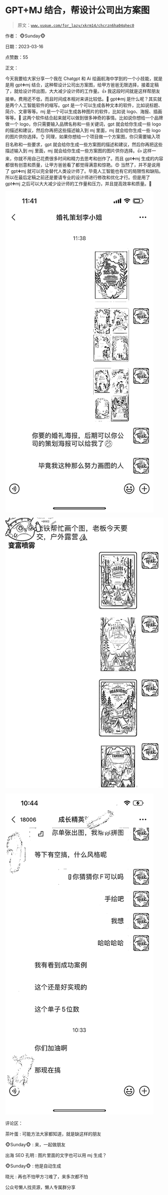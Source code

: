# GPT+MJ 结合，帮设计公司出方案图

> 原文：[`www.yuque.com/for_lazy/xkrm14/chcrzn6ha04qhec0`](https://www.yuque.com/for_lazy/xkrm14/chcrzn6ha04qhec0)



作者： 🐵Sunday🐵



日期：2023-03-16



点赞数：55



正文：



今天我要给大家分享一个我在 Chatgpt 和 Ai 绘画航海中学到的一个小技能，就是是用 gpt➕mj 结合，这种帮设计公司出方案图，给甲方爸爸无限选择，接着定稿了，就给设计师出图，大大减少设计师的工作量。👍 我这段时间就是这样帮朋友接单。费用还不低，而且时间成本相对来讲比较低。🤑 gpt➕mj 是什么呢？其实就是两个人工智能软件的缩写。gpt 是一个可以生成各种文本的软件，比如说标题、简介、文章等等。mj 是一个可以生成各种图片的软件，比如说 logo、海报、插画等等。👏 这两个软件结合起来就可以做到很多神奇的事情。比如说你想给一个品牌做一个 logo，你只需要输入品牌名称和一些关键词，gpt 就会给你生成一些 logo 的描述和建议，然后你再把这些描述输入到 mj 里面，mj 就会给你生成一些 logo 的图片供你选择。👌 同理，如果你想给一个项目做一个方案图，你只需要输入项目名称和一些要求，gpt 就会给你生成一些方案图的描述和建议，然后你再把这些描述输入到 mj 里面，mj 就会给你生成一些方案图的图片供你选择。👍 这样一来，你就不用自己花费很多时间和精力去思考和创作了。而且 gpt➕mj 生成的内容都很有创意和质量，让甲方爸爸看了都觉得满意和惊艳。😍 当然了，并不是说用了 gpt➕mj 就可以完全替代人类设计师了。毕竟人工智能也有它的局限性和缺陷。所以在最后定稿之前还是要请专业的设计师进行修改和优化才行。但是用了 gpt➕mj 之后可以大大减少设计师的工作量和压力，并且提高效率和质量。🙌



![](img/ab95887e0d617321804e07e210c164d2.png)  

![](img/b0c46cdf78e205f4a0fbe9a54ccbadaa.png)  

![](img/be8a176499f7fb71aa7e9d56f94d3bd6.png)  

评论区：



茶叶蛋 : 可能方法大家都知道，就是缺这样的朋友



🐵Sunday🐵 : 来，一起做朋友



出海 SEO 孔明 : 图片里面的文字也可以用 mj 生成？



🐵Sunday🐵 : 他是自动生成



晓光 : 再也不怕甲方刁难了，来多次都不怕



公众号懒人找资源，懒人专属群分享

</ne-p></ne-p></ne-p>